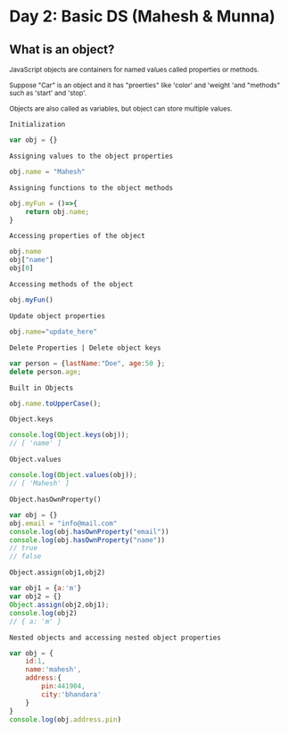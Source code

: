 # Day 2: Basic DS (Mahesh & Munna)
## What is an object?

<sup> JavaScript objects are containers for named values called properties or methods. </sup>

<sup> Suppose "Car" is an object and it has "proerties" like 'color' and 'weight 'and "methods" such as 'start' and 'stop'.</sup>

<sup> Objects are also called as variables, but object can store multiple values. </sup>

`Initialization`
```js
var obj = {}
```
`Assigning values to the object properties`
```js
obj.name = "Mahesh"
```
`Assigning functions to the object methods`
```js
obj.myFun = ()=>{
    return obj.name;
}
```
`Accessing properties of the object`
```js
obj.name
obj["name"]
obj[0]
```
`Accessing methods of the object`
```js
obj.myFun()
```
`Update object properties`
```js
obj.name="update_here"
```
`Delete Properties | Delete object keys`
```js
var person = {lastName:"Doe", age:50 };
delete person.age;
```
`Built in Objects`
```js
obj.name.toUpperCase();
```
`Object.keys`
```js
console.log(Object.keys(obj));
// [ 'name' ]
```
`Object.values`
```js
console.log(Object.values(obj));
// [ 'Mahesh' ]
```
`Object.hasOwnProperty()`
```js
var obj = {}
obj.email = "info@mail.com"
console.log(obj.hasOwnProperty("email"))
console.log(obj.hasOwnProperty("name"))
// true
// false
```
`Object.assign(obj1,obj2)`
```js
var obj1 = {a:'m'}
var obj2 = {}
Object.assign(obj2,obj1);
console.log(obj2)
// { a: 'm' }
```
`Nested objects and accessing nested object properties`
```js
var obj = {
    id:1,
    name:'mahesh',
    address:{
        pin:441904,
        city:'bhandara'
    }
}
console.log(obj.address.pin)
```